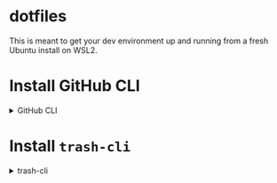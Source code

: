 # dotfiles

This is meant to get your dev environment up and running from a fresh Ubuntu install on WSL2.

# Install GitHub CLI

<details>
  <summary>GitHub CLI</summary>
  
  ```
  sudo apt install gh
  gh auth login
  ```
 
  - select 'GitHub.com'
  - select HTTPS
  - Yes to authenticate with GitHub credentials
  - Log in with a web browser
</details>


# Install `trash-cli`

<details>
  <summary>trash-cli</summary>
  
  Main reason for this tool is that WSL does not have a recycle bin.
  
  `trash-cli` provides a safer way to delete files and folders, allowing them to be recovered.
  
  ```
  sudo apt install trash-cli
  ```
  
  Note that there are several aliases for this tool in the `.zshrc` file
</details>
